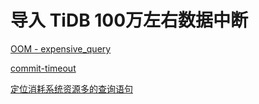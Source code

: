 # 导入 TiDB 100万左右数据中断



[OOM - expensive_query](https://docs.pingcap.com/zh/tidb/stable/tidb-troubleshooting-map#32-oom-%E9%97%AE%E9%A2%98)   

[commit-timeout](https://docs.pingcap.com/zh/tidb/stable/tidb-configuration-file#commit-timeout)

[定位消耗系统资源多的查询语句](https://book.tidb.io/session3/chapter1/memory-quota-execution-time-limit.html#153-%E5%AE%9A%E4%BD%8D%E6%B6%88%E8%80%97%E7%B3%BB%E7%BB%9F%E8%B5%84%E6%BA%90%E5%A4%9A%E7%9A%84%E6%9F%A5%E8%AF%A2%E8%AF%AD%E5%8F%A5)